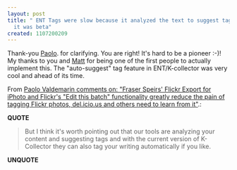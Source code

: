 ```yaml
---
layout: post
title: " ENT Tags were slow because it analyzed the text to suggest tags and because
  it was beta"
created: 1107200209
---
```

<p>Thank-you <a href="http://paolo.evectors.it/">Paolo</a>. for clarifying.  You are right! It's hard to be a pioneer :-)! My thanks to you and <a href="http://matt.blogs.it/">Matt</a> for being one of the first people to actually implement this.  The "auto-suggest" tag feature in ENT/K-collector was very cool and ahead of its time.
</p>
<p>From <a href="http://www.rolandtanglao.com/archives/2005/01/29/fraser_speirs_flickr_export_for_iphoto_and_flickrs_edit_this_batch_functionality_greatly_reduce_the_pain_of_tagging_flickr_photos_delicious_and_others_need_to_learn_from_it#comments">Paolo Valdemarin comments on: "Fraser Speirs' Flickr Export for iPhoto and Flickr's "Edit this batch" functionality greatly reduce the pain of tagging Flickr photos, del.icio.us and others need to learn from it"</a>.:</p>
<p><b>QUOTE</b></p><blockquote>But I think it's worth pointing out that our tools are analyzing your content and suggesting tags and with the current version of K-Collector they can also tag your writing automatically if you like.</blockquote><p><b>UNQUOTE</b></p>



